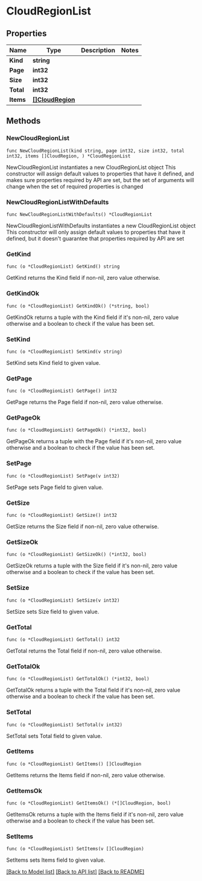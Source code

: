 # CloudRegionList

## Properties

Name | Type | Description | Notes
------------ | ------------- | ------------- | -------------
**Kind** | **string** |  | 
**Page** | **int32** |  | 
**Size** | **int32** |  | 
**Total** | **int32** |  | 
**Items** | [**[]CloudRegion**](CloudRegion.md) |  | 


## Methods

### NewCloudRegionList

`func NewCloudRegionList(kind string, page int32, size int32, total int32, items []CloudRegion, ) *CloudRegionList`

NewCloudRegionList instantiates a new CloudRegionList object
This constructor will assign default values to properties that have it defined,
and makes sure properties required by API are set, but the set of arguments
will change when the set of required properties is changed

### NewCloudRegionListWithDefaults

`func NewCloudRegionListWithDefaults() *CloudRegionList`

NewCloudRegionListWithDefaults instantiates a new CloudRegionList object
This constructor will only assign default values to properties that have it defined,
but it doesn't guarantee that properties required by API are set


### GetKind

`func (o *CloudRegionList) GetKind() string`

GetKind returns the Kind field if non-nil, zero value otherwise.

### GetKindOk

`func (o *CloudRegionList) GetKindOk() (*string, bool)`

GetKindOk returns a tuple with the Kind field if it's non-nil, zero value otherwise
and a boolean to check if the value has been set.

### SetKind

`func (o *CloudRegionList) SetKind(v string)`

SetKind sets Kind field to given value.



### GetPage

`func (o *CloudRegionList) GetPage() int32`

GetPage returns the Page field if non-nil, zero value otherwise.

### GetPageOk

`func (o *CloudRegionList) GetPageOk() (*int32, bool)`

GetPageOk returns a tuple with the Page field if it's non-nil, zero value otherwise
and a boolean to check if the value has been set.

### SetPage

`func (o *CloudRegionList) SetPage(v int32)`

SetPage sets Page field to given value.



### GetSize

`func (o *CloudRegionList) GetSize() int32`

GetSize returns the Size field if non-nil, zero value otherwise.

### GetSizeOk

`func (o *CloudRegionList) GetSizeOk() (*int32, bool)`

GetSizeOk returns a tuple with the Size field if it's non-nil, zero value otherwise
and a boolean to check if the value has been set.

### SetSize

`func (o *CloudRegionList) SetSize(v int32)`

SetSize sets Size field to given value.



### GetTotal

`func (o *CloudRegionList) GetTotal() int32`

GetTotal returns the Total field if non-nil, zero value otherwise.

### GetTotalOk

`func (o *CloudRegionList) GetTotalOk() (*int32, bool)`

GetTotalOk returns a tuple with the Total field if it's non-nil, zero value otherwise
and a boolean to check if the value has been set.

### SetTotal

`func (o *CloudRegionList) SetTotal(v int32)`

SetTotal sets Total field to given value.



### GetItems

`func (o *CloudRegionList) GetItems() []CloudRegion`

GetItems returns the Items field if non-nil, zero value otherwise.

### GetItemsOk

`func (o *CloudRegionList) GetItemsOk() (*[]CloudRegion, bool)`

GetItemsOk returns a tuple with the Items field if it's non-nil, zero value otherwise
and a boolean to check if the value has been set.

### SetItems

`func (o *CloudRegionList) SetItems(v []CloudRegion)`

SetItems sets Items field to given value.




[[Back to Model list]](../README.md#documentation-for-models) [[Back to API list]](../README.md#documentation-for-api-endpoints) [[Back to README]](../README.md)

